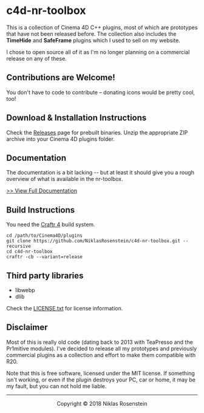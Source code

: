# c4d-nr-toolbox

This is a collection of Cinema 4D C++ plugins, most of which are prototypes
that have not been released before. The collection also includes the
**TimeHide** and **SafeFrame** plugins which I used to sell on my website.

I chose to open source all of it as I'm no longer planning on a commercial
release on any of these.

## Contributions are Welcome!

You don't have to code to contribute &ndash; donating icons would be pretty
cool, too!

## Download & Installation Instructions

Check the [Releases] page for prebuilt binaries. Unzip the appropriate ZIP
archive into your Cinema 4D plugins folder.

[Releases]: https://github.com/NiklasRosenstein/c4d-nr-toolbox/releases
[niklasrosenstein.com]: https://www.niklasrosenstein.com/

## Documentation

The documentation is a bit lacking -- but at least it should give you a rough
overview of what is available in the nr-toolbox.

[>> View Full Documentation](docs/README.md)

## Build Instructions

You need the [Craftr 4][Craftr] build system.

[Craftr]: https://github.com/craftr-build/craftr

    cd /path/to/Cinema4D/plugins
    git clone https://github.com/NiklasRosenstein/c4d-nr-toolbox.git --recursive
    cd c4d-nr-toolbox
    craftr -cb --variant=release

## Third party libraries

* libwebp
* dlib

Check the [LICENSE.txt](LICENSE.txt) for license information.

## Disclaimer

Most of this is really old code (dating back to 2013 with TeaPresso and
the Pr1mitive modules). I've decided to release all my prototypes and
previously commercial plugins as a collection and effort to make them
compatible with R20.

Note that this is free software, licensed under the MIT license. If something
isn't working, or even if the plugin destroys your PC, car or home, it may
be my fault, but you can not hold me liable.

---

<p align="center">Copyright &copy; 2018 Niklas Rosenstein</p>
